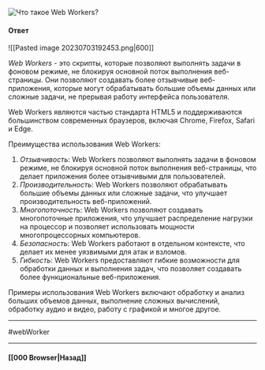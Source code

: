 ![Что такое Web Workers?](https://youtu.be/V-m0sQ-hW58?t=811)

#### Ответ

![[Pasted image 20230703192453.png|600]]

*Web Workers* - это скрипты, которые позволяют выполнять задачи в фоновом режиме, не блокируя основной поток выполнения веб-страницы. Они позволяют создавать более отзывчивые веб-приложения, которые могут обрабатывать большие объемы данных или сложные задачи, не прерывая работу интерфейса пользователя.

Web Workers являются частью стандарта HTML5 и поддерживаются большинством современных браузеров, включая Chrome, Firefox, Safari и Edge.

Преимущества использования Web Workers:

1. *Отзывчивость*: Web Workers позволяют выполнять задачи в фоновом режиме, не блокируя основной поток выполнения веб-страницы, что делает приложения более отзывчивыми для пользователей.
2. *Производительность*: Web Workers позволяют обрабатывать большие объемы данных или сложные задачи, что улучшает производительность веб-приложений.
3. *Многопоточность*: Web Workers позволяют создавать многопоточные приложения, что улучшает распределение нагрузки на процессор и позволяет использовать мощности многопроцессорных компьютеров.
4. *Безопасность*: Web Workers работают в отдельном контексте, что делает их менее уязвимыми для атак и взломов.
5. *Гибкость*: Web Workers предоставляют гибкие возможности для обработки данных и выполнения задач, что позволяет создавать более функциональные веб-приложения.

Примеры использования Web Workers включают обработку и анализ больших объемов данных, выполнение сложных вычислений, обработку аудио и видео, работу с графикой и многое другое.

___
#webWorker

___

#### [[000 Browser|Назад]]
